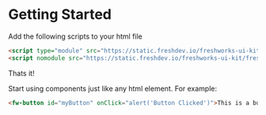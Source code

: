 # Getting Started

Add the following scripts to your html file

```html
<script type="module" src="https://static.freshdev.io/freshworks-ui-kit/freshworks-ui-kit.esm.js"></script>
<script nomodule src="https://static.freshdev.io/freshworks-ui-kit/freshworks-ui-kit.js"></script>
```

Thats it!

Start using components just like any html element. For example:

```html live
<fw-button id="myButton" onClick="alert('Button Clicked')">This is a button</fw-button>
```